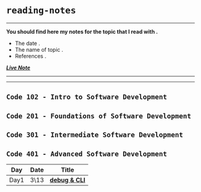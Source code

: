 # `reading-notes`
------


**You should find here my notes for the topic that I read with .**

* The date .
* The name of topic .
* References .

***[Live Note](https://fuad-bassam.github.io/reading-notes/)***

-------
-----



## ```Code 102 - Intro to Software Development```

## ```Code 201 - Foundations of Software Development```

## ```Code 301 - Intermediate Software Development```

## ```Code 401 - Advanced Software Development```


Day|Date|Title
---|----|-----
Day1|3\13| **[debug & CLI](./day1/DebuggingAndCLI.md)**


